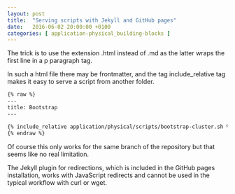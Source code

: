 ```yaml
---
layout: post
title:  "Serving scripts with Jekyll and GitHub pages"
date:   2016-06-02 20:00:00 +0100
categories: [ application-physical_building-blocks ]
---
```


The trick is to use the extension .html instead of .md as the latter wraps the first line in a p paragraph tag.

In such a html file there may be frontmatter, and the tag include_relative tag makes it easy to serve a script from another folder.

```html
{% raw %}
---
title: Bootstrap
---

{% include_relative application/physical/scripts/bootstrap-cluster.sh %}
{% endraw %}
```

Of course this only works for the same branch of the repository but that seems like no real limitation.

The Jekyll plugin for redirections, which is included in the GitHub pages installation, works with JavaScript redirects and cannot be used in the typical workflow with curl or wget.
